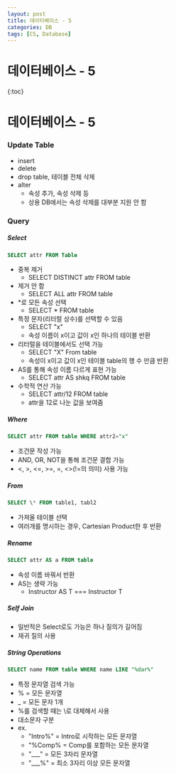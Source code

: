 ```yaml
---
layout: post
title: 데이터베이스 - 5
categories: DB
tags: [CS, Database]
---
```


# 데이터베이스 - 5

{:toc}

# 데이터베이스 - 5

### Update Table

- insert
- delete
- drop table, 테이블 전체 삭제
- alter
  - 속성 추가, 속성 삭제 등
  - 상용 DB에서는 속성 삭제를 대부분 지원 안 함

### Query

##### Select

```sql
SELECT attr FROM Table
```

- 중복 제거
  - SELECT DISTINCT attr FROM table
- 제거 안 함
  - SELECT ALL attr FROM table
- \*로 모든 속성 선택
  - SELECT \* FROM table
- 특정 문자(리터럴 상수)를 선택할 수 있음
  - SELECT "x"
  - 속성 이름이 x이고 값이 x인 하나의 테이블 반환
- 리터럴을 테이블에서도 선택 가능
  - SELECT "X" From table
  - 속성이 x이고 값이 x인 테이블 table의 행 수 만큼 반환
- AS를 통해 속성 이름 다르게 표현 가능
  - SELECT attr AS shkq FROM table
- 수학적 연산 가능
  - SELECT attr/12 FROM table
  - attr을 12로 나눈 값을 보여줌

##### Where

```sql
SELECT attr FROM table WHERE attr2="x"
```

- 조건문 작성 가능
- AND, OR, NOT을 통해 조건문 결합 가능
- <, >, <=, >=, =, <>(!=의 의미) 사용 가능

##### From

```sql
SELECT \* FROM table1, tabl2
```

- 가져올 테이블 선택
- 여러개를 명시하는 경우, Cartesian Product한 후 반환

##### Rename

```sql
SELECT attr AS a FROM table
```

- 속성 이름 바꿔서 반환
- AS는 생략 가능
  - Instructor AS T === Instructor T

##### Self Join

- 일반적은 Select로도 가능은 하나 질의가 길어짐
- 재귀 질의 사용

##### String Operations

```sql
SELECT name FROM table WHERE name LIKE "%dar%"
```

- 특정 문자열 검색 가능
- % = 모든 문자열
- \_ = 모든 문자 1개
- %를 검색할 때는 \로 대체해서 사용
- 대소문자 구분
- ex.
  - "Intro%" = Intro로 시작하는 모든 문자열
  - "%Comp% = Comp를 포함하는 모든 문자열
  - "\_\_\_" = 모든 3자리 문자열
  - "\_\_\_%" = 최소 3자리 이상 모든 문자열
